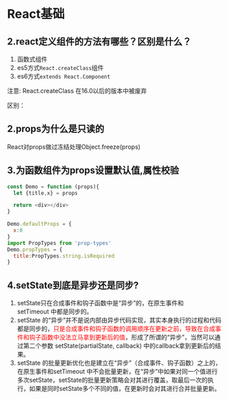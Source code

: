 # React基础

## 2.react定义组件的方法有哪些？区别是什么？
1. 函数式组件
2. es5方式`React.createClass`组件 
3. es6方式`extends React.Component`

注意: React.createClass 在16.0以后的版本中被废弃

区别： 

## 2.props为什么是只读的

React对props做过冻结处理Object.freeze(props)

## 3.为函数组件为props设置默认值,属性校验

```js
const Demo = function (props){
  let {title,x} = props

  return <div></div>
}

Demo.defaultProps = {
  x:0
}
import PropTypes from 'prop-types'
Demo.propTypes = {
  title:PropTypes.string.isRequired
}

```

## 4.setState到底是异步还是同步?

1. setState只在合成事件和钩子函数中是“异步”的，在原生事件和setTimeout 中都是同步的。
2. setState 的“异步”并不是说内部由异步代码实现，其实本身执行的过程和代码都是同步的，<font color="red">只是合成事件和钩子函数的调用顺序在更新之前，导致在合成事件和钩子函数中没法立马拿到更新后的值</font>，形成了所谓的“异步”，当然可以通过第二个参数 setState(partialState, callback) 中的callback拿到更新后的结果。
3. setState 的批量更新优化也是建立在“异步”（合成事件、钩子函数）之上的，在原生事件和setTimeout 中不会批量更新，在“异步”中如果对同一个值进行多次setState，setState的批量更新策略会对其进行覆盖，取最后一次的执行，如果是同时setState多个不同的值，在更新时会对其进行合并批量更新。
